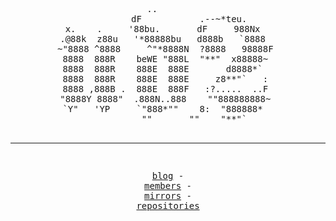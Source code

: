 <div align="center">
<pre>
                ..                      
            dF           .--~*teu.    
x.    .     '88bu.       dF     988Nx  
.@88k  z88u   '*88888bu   d888b   `8888  
~"8888 ^8888     ^"*8888N  ?8888   98888F 
8888  888R    beWE "888L  "**"  x88888~ 
8888  888R    888E  888E       d8888*`  
8888  888R    888E  888E     z8**"`   : 
8888 ,888B .  888E  888F   :?.....  ..F 
"8888Y 8888"  .888N..888    ""888888888~ 
`Y"   'YP     `"888*""    8:  "888888*  
               ""       ""    "**"`     
  
--------------------------------------------------------------------

<a href="https://ud2.dev">blog</a> - <a href="https://ud2.dev/members">members</a> - <a href="https://ud2.dev/mirrors">mirrors</a> - <a href="https://github.com/orgs/0ud2/repositories">repositories</a>
</pre>
</div>
